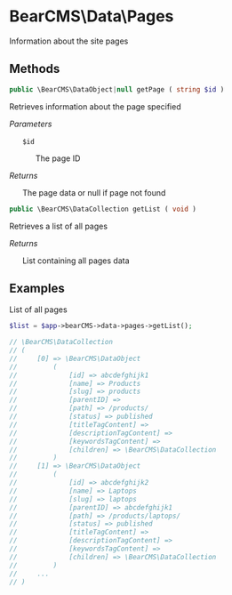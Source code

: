 # BearCMS\Data\Pages
Information about the site pages

## Methods

```php
public \BearCMS\DataObject|null getPage ( string $id )
```

Retrieves information about the page specified

_Parameters_

&nbsp;&nbsp;&nbsp;&nbsp;&nbsp;&nbsp;`$id`

&nbsp;&nbsp;&nbsp;&nbsp;&nbsp;&nbsp;&nbsp;&nbsp;&nbsp;&nbsp;&nbsp;&nbsp;The page ID

_Returns_

&nbsp;&nbsp;&nbsp;&nbsp;&nbsp;&nbsp;The page data or null if page not found

```php
public \BearCMS\DataCollection getList ( void )
```

Retrieves a list of all pages

_Returns_

&nbsp;&nbsp;&nbsp;&nbsp;&nbsp;&nbsp;List containing all pages data

## Examples

List of all pages

```php
$list = $app->bearCMS->data->pages->getList();

// \BearCMS\DataCollection
// (
//     [0] => \BearCMS\DataObject
//         (
//             [id] => abcdefghijk1
//             [name] => Products
//             [slug] => products
//             [parentID] => 
//             [path] => /products/
//             [status] => published
//             [titleTagContent] => 
//             [descriptionTagContent] => 
//             [keywordsTagContent] => 
//             [children] => \BearCMS\DataCollection
//         )
//     [1] => \BearCMS\DataObject
//         (
//             [id] => abcdefghijk2
//             [name] => Laptops
//             [slug] => laptops
//             [parentID] => abcdefghijk1
//             [path] => /products/laptops/
//             [status] => published
//             [titleTagContent] => 
//             [descriptionTagContent] => 
//             [keywordsTagContent] => 
//             [children] => \BearCMS\DataCollection
//         )
//     ...
// )
```
